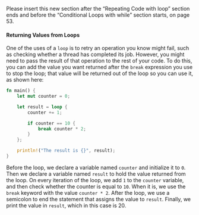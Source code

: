 Please insert this new section after the “Repeating Code with loop” section
ends and before the “Conditional Loops with while” section starts, on page 53.

#### Returning Values from Loops

One of the uses of a `loop` is to retry an operation you know might fail, such
as checking whether a thread has completed its job. However, you might need to
pass the result of that operation to the rest of your code. To do this, you can
add the value you want returned after the `break` expression you use to stop
the loop; that value will be returned out of the loop so you can use it, as
shown here:

```rust
fn main() {
    let mut counter = 0;

    let result = loop {
        counter += 1;

        if counter == 10 {
            break counter * 2;
        }
    };

    println!("The result is {}", result);
}
```

Before the loop, we declare a variable named `counter` and initialize it to
`0`. Then we declare a variable named `result` to hold the value returned from
the loop. On every iteration of the loop, we add `1` to the `counter` variable,
and then check whether the counter is equal to `10`. When it is, we use the
`break` keyword with the value `counter * 2`. After the loop, we use a
semicolon to end the statement that assigns the value to `result`. Finally, we
print the value in `result`, which in this case is 20.
